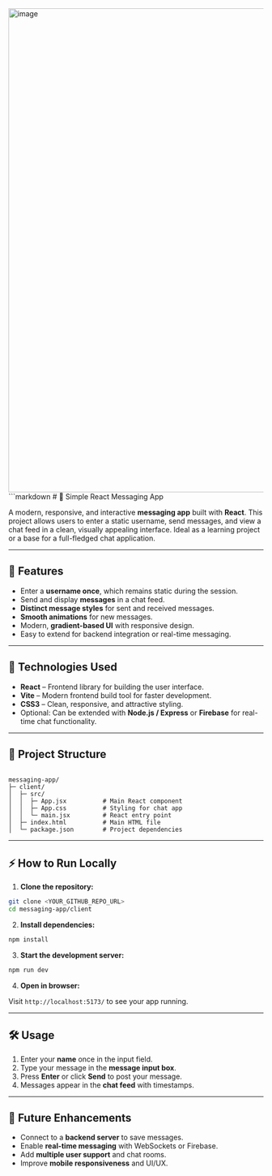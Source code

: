 <img width="940" height="954" alt="image" src="https://github.com/user-attachments/assets/638d7684-b60e-4bcd-a149-70f73dded122" />
```markdown
# 💬 Simple React Messaging App

A modern, responsive, and interactive **messaging app** built with **React**. This project allows users to enter a static username, send messages, and view a chat feed in a clean, visually appealing interface. Ideal as a learning project or a base for a full-fledged chat application.

---

## 🚀 Features

- Enter a **username once**, which remains static during the session.
- Send and display **messages** in a chat feed.
- **Distinct message styles** for sent and received messages.
- **Smooth animations** for new messages.
- Modern, **gradient-based UI** with responsive design.
- Easy to extend for backend integration or real-time messaging.

---

## 🎨 Technologies Used

- **React** – Frontend library for building the user interface.
- **Vite** – Modern frontend build tool for faster development.
- **CSS3** – Clean, responsive, and attractive styling.
- Optional: Can be extended with **Node.js / Express** or **Firebase** for real-time chat functionality.

---

## 📁 Project Structure

```

messaging-app/
├─ client/
│  ├─ src/
│  │  ├─ App.jsx          # Main React component
│  │  ├─ App.css          # Styling for chat app
│  │  └─ main.jsx         # React entry point
│  ├─ index.html          # Main HTML file
│  └─ package.json        # Project dependencies

````

---

## ⚡ How to Run Locally

1. **Clone the repository:**

```bash
git clone <YOUR_GITHUB_REPO_URL>
cd messaging-app/client
````

2. **Install dependencies:**

```bash
npm install
```

3. **Start the development server:**

```bash
npm run dev
```

4. **Open in browser:**

Visit `http://localhost:5173/` to see your app running.

---

## 🛠️ Usage

1. Enter your **name** once in the input field.
2. Type your message in the **message input box**.
3. Press **Enter** or click **Send** to post your message.
4. Messages appear in the **chat feed** with timestamps.

---

## 📌 Future Enhancements

* Connect to a **backend server** to save messages.
* Enable **real-time messaging** with WebSockets or Firebase.
* Add **multiple user support** and chat rooms.
* Improve **mobile responsiveness** and UI/UX.

